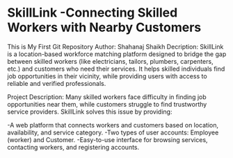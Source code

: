 # SkillLink -Connecting Skilled Workers with Nearby Customers
This is My First Git Repository
Author: Shahanaj Shaikh
Decription:
SkillLink is a location-based workforce matching platform designed to bridge the gap between skilled workers (like electricians, tailors, plumbers, carpenters, etc.) and customers who need their services. It helps skilled individuals find job opportunities in their vicinity, while providing users with access to reliable and verified professionals.

Project Description:
Many skilled workers face difficulty in finding job opportunities near them, while customers struggle to find trustworthy service providers. SkillLink solves this issue by providing:

-A web platform that connects workers and customers based on location, availability, and service category.
-Two types of user accounts: Employee (worker) and Customer.
-Easy-to-use interface for browsing services, contacting workers, and registering accounts.
